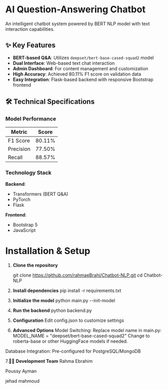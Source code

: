 # AI Question-Answering Chatbot

An intelligent chatbot system powered by BERT NLP model with text interaction capabilities.

## ✨ Key Features
- **BERT-based Q&A**: Utilizes `deepset/bert-base-cased-squad2` model  
- **Dual Interface**: Web-based text chat interaction  
- **Admin Dashboard**: For content management and customization  
- **High Accuracy**: Achieved 80.11% F1 score on validation data  
- **Easy Integration**: Flask-based backend with responsive Bootstrap frontend  

## 🛠 Technical Specifications

### Model Performance
| Metric    | Score   |
|-----------|---------|
| F1 Score  | 80.11%  |
| Precision | 77.50%  |
| Recall    | 88.57%  |

### Technology Stack

**Backend**:
-  Transformers (BERT Q&A)
-  PyTorch
-  Flask

**Frontend**:
-  Bootstrap 5
-  JavaScript

#  Installation & Setup

1. **Clone the repository**
   
   git clone https://github.com/rahmaeBrahi/Chatbot-NLP.git
   cd Chatbot-NLP
2. **Install dependencies**
   pip install -r requirements.txt

3. **Initialize the model**
python main.py --init-model

4. **Run the backend**
   python backend.py
5. **Configuration**
   Edit config.json to customize settings

6. **Advanced Options**
   Model Switching: Replace model name in main.py:
   MODEL_NAME = "deepset/bert-base-cased-squad2" 
Change to roberta-base or other HuggingFace models if needed.

Database Integration: Pre-configured for PostgreSQL/MongoDB

7.👩‍💻 **Development Team**
Rahma Ebrahim

Poussy Ayman

jehad mahmoud 


   
